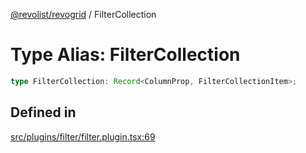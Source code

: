 [@revolist/revogrid](README.md) / FilterCollection

# Type Alias: FilterCollection

```ts
type FilterCollection: Record<ColumnProp, FilterCollectionItem>;
```

## Defined in

[src/plugins/filter/filter.plugin.tsx:69](https://github.com/revolist/revogrid/blob/8aea4c92d6f61dbd5ec14b529d8993bb7069ef1f/src/plugins/filter/filter.plugin.tsx#L69)
